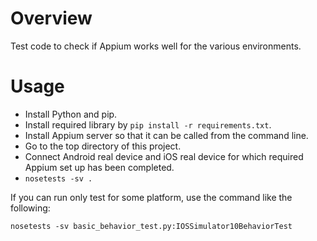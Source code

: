 # Overview

Test code to check if Appium works well for the various environments.

# Usage

- Install Python and pip.
- Install required library by `pip install -r requirements.txt`.
- Install Appium server so that it can be called from the command line.
- Go to the top directory of this project.
- Connect Android real device and iOS real device for which required Appium set up has been completed.
- `nosetests -sv .`

If you can run only test for some platform, use the command like the following:

`nosetests -sv basic_behavior_test.py:IOSSimulator10BehaviorTest`
